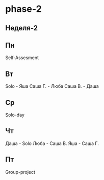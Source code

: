 # phase-2

## Неделя-2

## Пн
Self-Assesment

## Вт
Solo - Яша
Саша Г. - Люба
Саша В. - Даша

## Ср
Solo-day

## Чт
Даша - Solo
Люба - Саша В.
Яша - Саша Г.

## Пт
Group-project
